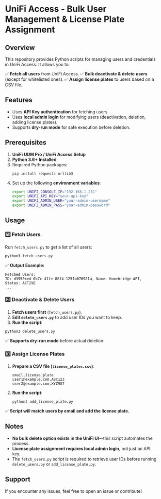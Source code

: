 # UniFi Access - Bulk User Management & License Plate Assignment

## Overview
This repository provides Python scripts for managing users and credentials in UniFi Access. It allows you to:

✅ **Fetch all users** from UniFi Access.
✅ **Bulk deactivate & delete users** (except for whitelisted ones).
✅ **Assign license plates** to users based on a CSV file.

## Features
- Uses **API Key authentication** for fetching users.
- Uses **local admin login** for modifying users (deactivation, deletion, adding license plates).
- Supports **dry-run mode** for safe execution before deletion.

## Prerequisites
1. **UniFi UDM Pro / UniFi Access Setup**
2. **Python 3.6+ Installed**
3. Required Python packages:
   ```bash
   pip install requests urllib3
   ```
4. Set up the following **environment variables**:
   ```bash
   export UNIFI_CONSOLE_IP="192.168.1.231"
   export UNIFI_API_KEY="your-api-key"
   export UNIFI_ADMIN_USER="your-admin-username"
   export UNIFI_ADMIN_PASS="your-admin-password"
   ```

## Usage

### 1️⃣ Fetch Users
Run `fetch_users.py` to get a list of all users:
```bash
python3 fetch_users.py
```

✅ **Output Example:**
```
Fetched Users:
ID: d3950ced-0b7c-41fe-88f4-1251b076921a, Name: Homebridge API, Status: ACTIVE
...
```

### 2️⃣ Deactivate & Delete Users
1. **Fetch users first** (`fetch_users.py`).
2. **Edit `delete_users.py`** to add user IDs you want to keep.
3. **Run the script:**
```bash
python3 delete_users.py
```
✅ **Supports dry-run mode** before actual deletion.

### 3️⃣ Assign License Plates
1. **Prepare a CSV file (`license_plates.csv`)**:
   ```csv
   email,license_plate
   user1@example.com,ABC123
   user2@example.com,XYZ987
   ```
2. **Run the script**:
   ```bash
   python3 add_license_plate.py
   ```
✅ **Script will match users by email and add the license plate.**

## Notes
- **No bulk delete option exists in the UniFi UI**—this script automates the process.
- **License plate assignment requires local admin login**, not just an API key.
- The `fetch_users.py` script is required to retrieve user IDs before running `delete_users.py` or `add_license_plate.py`.

## Support
If you encounter any issues, feel free to open an issue or contribute!

